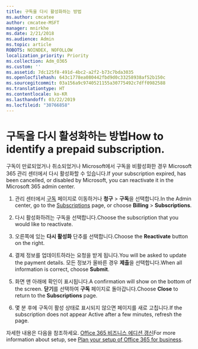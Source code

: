 ```yaml
---
title: 구독을 다시 활성화하는 방법
ms.author: cmcatee
author: cmcatee-MSFT
manager: mnirkhe
ms.date: 2/21/2018
ms.audience: Admin
ms.topic: article
ROBOTS: NOINDEX, NOFOLLOW
localization_priority: Priority
ms.collection: Adm_O365
ms.custom: ''
ms.assetid: 7dc125f8-491d-4bc2-a2f2-b73c7bda3035
ms.openlocfilehash: 643c1778ea080442fbd9d0c33258938af52b150c
ms.sourcegitcommit: 03a156a9c9740521155a30775492c7dff0982588
ms.translationtype: HT
ms.contentlocale: ko-KR
ms.lasthandoff: 03/22/2019
ms.locfileid: "30766858"
---
```

# <a name="how-to-reactivate-a-subscription"></a><span data-ttu-id="de471-102">구독을 다시 활성화하는 방법</span><span class="sxs-lookup"><span data-stu-id="de471-102">How to identify a prepaid subscription.</span></span>

<span data-ttu-id="de471-103">구독이 만료되었거나 취소되었거나 Microsoft에서 구독을 비활성화한 경우 Microsoft 365 관리 센터에서 다시 활성화할 수 있습니다.</span><span class="sxs-lookup"><span data-stu-id="de471-103">If your subscription expired, has been cancelled, or disabled by Microsoft, you can reactivate it in the Microsoft 365 admin center.</span></span>
  
1. <span data-ttu-id="de471-104">관리 센터에서 [구독](https://go.microsoft.com/fwlink/p/?linkid=842054) 페이지로 이동하거나 **청구** \> **구독**을 선택합니다.</span><span class="sxs-lookup"><span data-stu-id="de471-104">In the Admin center, go to the [Subscriptions](https://go.microsoft.com/fwlink/p/?linkid=842054) page, or choose **Billing** \> **Subscriptions**.</span></span>
    
2. <span data-ttu-id="de471-105">다시 활성화하려는 구독을 선택합니다.</span><span class="sxs-lookup"><span data-stu-id="de471-105">Choose the subscription that you would like to reactivate.</span></span>
    
3. <span data-ttu-id="de471-106">오른쪽에 있는 **다시 활성화** 단추를 선택합니다.</span><span class="sxs-lookup"><span data-stu-id="de471-106">Choose the **Reactivate** button on the right.</span></span> 
    
4. <span data-ttu-id="de471-107">결제 정보를 업데이트하라는 요청을 받게 됩니다.</span><span class="sxs-lookup"><span data-stu-id="de471-107">You will be asked to update the payment details.</span></span> <span data-ttu-id="de471-108">모든 정보가 올바른 경우 **제출**을 선택합니다.</span><span class="sxs-lookup"><span data-stu-id="de471-108">When all information is correct, choose **Submit**.</span></span>
    
5. <span data-ttu-id="de471-109">화면 맨 아래에 확인이 표시됩니다.</span><span class="sxs-lookup"><span data-stu-id="de471-109">A confirmation will show on the bottom of the screen.</span></span> <span data-ttu-id="de471-110">**닫기**를 선택하여 **구독** 페이지로 돌아갑니다.</span><span class="sxs-lookup"><span data-stu-id="de471-110">Choose **Close** to return to the **Subscriptions** page.</span></span> 
    
6. <span data-ttu-id="de471-111">몇 분 후에 구독이 활성 상태로 표시되지 않으면 페이지를 새로 고칩니다.</span><span class="sxs-lookup"><span data-stu-id="de471-111">If the subscription does not appear Active after a few minutes, refresh the page.</span></span>
    
<span data-ttu-id="de471-112">자세한 내용은 다음을 참조하세요. [Office 365 비즈니스 에디션 갱신](https://support.office.com/article/8d83b530-f4ca-47f6-a666-e5791cbacc7e)</span><span class="sxs-lookup"><span data-stu-id="de471-112">For more information about setup, see [Plan your setup of Office 365 for business](https://support.office.com/article/8d83b530-f4ca-47f6-a666-e5791cbacc7e).</span></span>
  

